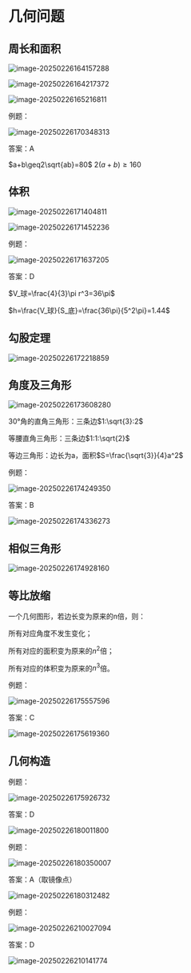 # 几何问题

## 周长和面积

![image-20250226164157288](https://imagere.oss-cn-beijing.aliyuncs.com/mxyimage-20250226164157288.png)

![image-20250226164217372](https://imagere.oss-cn-beijing.aliyuncs.com/mxyimage-20250226164217372.png)

![image-20250226165216811](https://imagere.oss-cn-beijing.aliyuncs.com/mxyimage-20250226165216811.png)

例题：

![image-20250226170348313](https://imagere.oss-cn-beijing.aliyuncs.com/mxyimage-20250226170348313.png)

答案：A

$a+b\geq2\sqrt{ab}=80$                   $2(a+b)\geq160$

## 体积

![image-20250226171404811](https://imagere.oss-cn-beijing.aliyuncs.com/mxyimage-20250226171404811.png)

![image-20250226171452236](https://imagere.oss-cn-beijing.aliyuncs.com/mxyimage-20250226171452236.png)

例题：

![image-20250226171637205](https://imagere.oss-cn-beijing.aliyuncs.com/mxyimage-20250226171637205.png)

答案：D

$V_球=\frac{4}{3}\pi r^3=36\pi$

$h=\frac{V_球}{S_底}=\frac{36\pi}{5^2\pi}=1.44$

## 勾股定理

![image-20250226172218859](https://imagere.oss-cn-beijing.aliyuncs.com/mxyimage-20250226172218859.png)

## 角度及三角形

![image-20250226173608280](https://imagere.oss-cn-beijing.aliyuncs.com/mxyimage-20250226173608280.png)

30°角的直角三角形：三条边$1:\sqrt{3}:2$

等腰直角三角形：三条边$1:1:\sqrt{2}$

等边三角形：边长为a，面积$S=\frac{\sqrt{3}}{4}a^2$

例题：

![image-20250226174249350](https://imagere.oss-cn-beijing.aliyuncs.com/mxyimage-20250226174249350.png)

答案：B

![image-20250226174336273](https://imagere.oss-cn-beijing.aliyuncs.com/mxyimage-20250226174336273.png)

## 相似三角形

![image-20250226174928160](https://imagere.oss-cn-beijing.aliyuncs.com/mxyimage-20250226174928160.png)

## 等比放缩

一个几何图形，若边长变为原来的n倍，则：

所有对应角度不发生变化；

所有对应的面积变为原来的$n^2$倍；

所有对应的体积变为原来的$n^3$倍。

例题：

![image-20250226175557596](https://imagere.oss-cn-beijing.aliyuncs.com/mxyimage-20250226175557596.png)

答案：C

![image-20250226175619360](https://imagere.oss-cn-beijing.aliyuncs.com/mxyimage-20250226175619360.png)

## 几何构造

例题：

![image-20250226175926732](https://imagere.oss-cn-beijing.aliyuncs.com/mxyimage-20250226175926732.png)

答案：D

![image-20250226180011800](https://imagere.oss-cn-beijing.aliyuncs.com/mxyimage-20250226180011800.png)

例题：

![image-20250226180350007](https://imagere.oss-cn-beijing.aliyuncs.com/mxyimage-20250226180350007.png)

答案：A（取镜像点）

![image-20250226180312482](https://imagere.oss-cn-beijing.aliyuncs.com/mxyimage-20250226180312482.png)



例题：

![image-20250226210027094](https://imagere.oss-cn-beijing.aliyuncs.com/hasee_picgo/20250226210027260.png)

答案：D

![image-20250226210141774](https://imagere.oss-cn-beijing.aliyuncs.com/hasee_picgo/20250227132601049.png)

